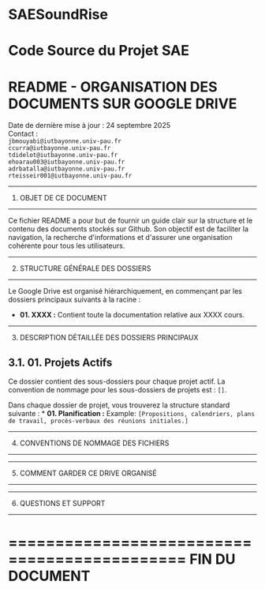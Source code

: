 # SAESoundRise

Code Source du Projet SAE
====================================================
README - ORGANISATION DES DOCUMENTS SUR GOOGLE DRIVE
====================================================

Date de dernière mise à jour : 24 septembre 2025<br>
Contact : <br>
          `jbmouyabi@iutbayonne.univ-pau.fr`<br>
          `ccurra@iutbayonne.univ-pau.fr`<br>
          `tdidelot@iutbayonne.univ-pau.fr`<br>
          `ehoarau003@iutbayonne.univ-pau.fr`<br>
          `adrbatalla@iutbayonne.univ-pau.fr`<br>
          `rteisseir001@iutbayonne.univ-pau.fr`<br>

----------------------------------------------------
1. OBJET DE CE DOCUMENT
----------------------------------------------------
Ce fichier README a pour but de fournir un guide clair sur la structure et le contenu des documents stockés sur Github. Son objectif est de faciliter la navigation, la recherche d'informations et d'assurer une organisation cohérente pour tous les utilisateurs.

----------------------------------------------------
2. STRUCTURE GÉNÉRALE DES DOSSIERS
----------------------------------------------------
Le Google Drive est organisé hiérarchiquement, en commençant par les dossiers principaux suivants à la racine :

*   **01. XXXX :** Contient toute la documentation relative aux XXXX cours.

----------------------------------------------------
3. DESCRIPTION DÉTAILLÉE DES DOSSIERS PRINCIPAUX

3.1. 01. Projets Actifs
----------------------------------------------------
Ce dossier contient des sous-dossiers pour chaque projet actif. La convention de nommage pour les sous-dossiers de projets est : `[]`.

Dans chaque dossier de projet, vous trouverez la structure standard suivante :
    *   **01. Planification :** Example: `[Propositions, calendriers, plans de travail, procès-verbaux des réunions initiales.]`

----------------------------------------------------
4. CONVENTIONS DE NOMMAGE DES FICHIERS
----------------------------------------------------

----------------------------------------------------
5. COMMENT GARDER CE DRIVE ORGANISÉ
----------------------------------------------------

----------------------------------------------------
6. QUESTIONS ET SUPPORT
----------------------------------------------------

=============================================
FIN DU DOCUMENT
=============================================
